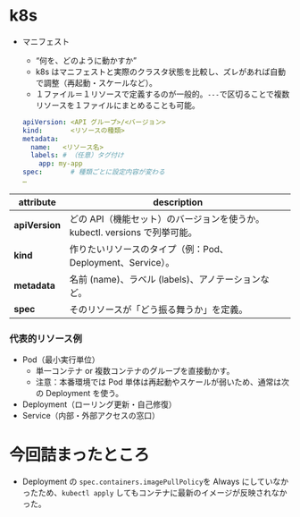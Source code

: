 # k8s

- マニフェスト

  - “何を、どのように動かすか”
  - k8s はマニフェストと実際のクラスタ状態を比較し、ズレがあれば自動で調整（再起動・スケールなど）。
  - １ファイル＝１リソースで定義するのが一般的。`---`で区切ることで複数リソースを１ファイルにまとめることも可能。

  ```yaml
  apiVersion: <API グループ>/<バージョン>
  kind:       <リソースの種類>
  metadata:
    name:   <リソース名>
    labels: # （任意）タグ付け
      app: my-app
  spec:       # 種類ごとに設定内容が変わる
  …
  ```

| attribute      | description                                                                |
| -------------- | -------------------------------------------------------------------------- |
| **apiVersion** | どの API（機能セット）のバージョンを使うか。kubectl. versions で列挙可能。 |
| **kind**       | 作りたいリソースのタイプ（例：Pod、Deployment、Service）。                 |
| **metadata**   | 名前 (name)、ラベル (labels)、アノテーションなど。                         |
| **spec**       | そのリソースが「どう振る舞うか」を定義。                                   |

### 代表的リソース例

- Pod（最小実行単位）
  - 単一コンテナ or 複数コンテナのグループを直接動かす。
  - 注意：本番環境では Pod 単体は再起動やスケールが弱いため、通常は次の Deployment を使う。
- Deployment（ローリング更新・自己修復）
- Service（内部・外部アクセスの窓口）

# 今回詰まったところ

- Deployment の `spec.containers.imagePullPolicy`を Always にしていなかったため、`kubectl apply` してもコンテナに最新のイメージが反映されなかった。
